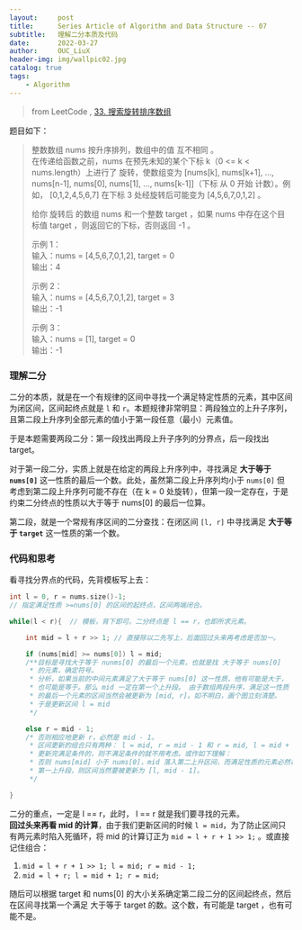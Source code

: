 ```yaml
---
layout:     post
title:      Series Article of Algorithm and Data Structure -- 07 
subtitle:   理解二分本质及代码    
date:       2022-03-27
author:     OUC_LiuX
header-img: img/wallpic02.jpg
catalog: true
tags:
    - Algorithm      
--- 
```


> from LeetCode , [33. 搜索旋转排序数组](https://leetcode-cn.com/problems/search-in-rotated-sorted-array/)          


题目如下：      
> 整数数组 nums 按升序排列，数组中的值 互不相同 。           
> 在传递给函数之前，nums 在预先未知的某个下标 k（0 <= k < nums.length）上进行了 旋转，使数组变为 [nums[k], nums[k+1], ..., nums[n-1], nums[0], nums[1], ..., nums[k-1]]（下标 从 0 开始 计数）。例如， [0,1,2,4,5,6,7] 在下标 3 处经旋转后可能变为 [4,5,6,7,0,1,2] 。            
> 
> 给你 旋转后 的数组 nums 和一个整数 target ，如果 nums 中存在这个目标值 target ，则返回它的下标，否则返回 -1 。            
> 
> 示例 1：           
> 输入：nums = [4,5,6,7,0,1,2], target = 0            
> 输出：4            
> 
> 示例 2：             
> 输入：nums = [4,5,6,7,0,1,2], target = 3            
> 输出：-1          
> 
> 示例 3：           
> 输入：nums = [1], target = 0              
> 输出：-1


### 理解二分               
二分的本质，就是在一个有规律的区间中寻找一个满足特定性质的元素，其中区间为闭区间，区间起终点就是 `l` 和 `r`。本题规律非常明显：两段独立的上升子序列，且第二段上升序列全部元素的值小于第一段任意（最小）元素值。        

于是本题需要两段二分：第一段找出两段上升子序列的分界点，后一段找出 target。         

对于第一段二分，实质上就是在给定的两段上升序列中，寻找满足 **大于等于 `nums[0]`** 这一性质的最后一个数。此处，虽然第二段上升序列均小于 `nums[0]` 但考虑到第二段上升序列可能不存在（在 k = 0 处旋转），但第一段一定存在，于是约束二分终点的性质以大于等于 nums[0] 的最后一位算。                

第二段，就是一个常规有序区间的二分查找：在闭区间 `[l, r]` 中寻找满足 **大于等于 `target`** 这一性质的第一个数。              

### 代码和思考          

看寻找分界点的代码，先背模板写上去：           

```c++
int l = 0, r = nums.size()-1; 
// 指定满足性质 >=nums[0] 的区间的起终点，区间两端闭合。          

while(l < r){  // 模板，背下即可。二分终点是 l == r，也即所求元素。        

    int mid = l + r >> 1; // 直接除以二先写上，后面回过头来再考虑是否加一。      

    if (nums[mid] >= nums[0]) l = mid;
    /**目标是寻找大于等于 nunms[0] 的最后一个元素，也就是找 大于等于 nums[0] 
     * 的元素，确定符号。          
     * 分析，如果当前的中间元素满足了大于等于 nums[0] 这一性质，他有可能是大于，
     * 也可能是等于。那么 mid 一定在第一个上升段。 由于数组两段升序，满足这一性质
     * 的最后一个元素的区间当然会被更新为 [mid, r]。如不明白，画个图立刻清楚。
     * 于是更新区间 l = mid
     */        

    else r = mid - 1;
    /* 否则相应地更新 r，必然是 mid - 1。
     * 区间更新的组合只有两种： l = mid, r = mid - 1 和 r = mid, l = mid + 1
     * 更新完满足条件的，则不满足条件的就不用考虑。或作如下理解：
     * 否则 nums[mid] 小于 nums[0]，mid 落入第二上升区间，而满足性质的元素必然在
     * 第一上升段，则区间当然要被更新为 [l, mid - 1]。      
     */ 

}
```

二分的重点，一定是 l == r，此时， l == r 就是我们要寻找的元素。        
**回过头来再看 mid 的计算**，由于我们更新区间的时候 `l = mid`，为了防止区间只有两元素时陷入死循环，将 mid 的计算订正为 `mid = l + r + 1 >> 1;` 。或直接记住组合：          

1. `mid = l + r + 1 >> 1; l = mid; r = mid - 1;`           
2. `mid = l + r; l = mid + 1; r = mid;`        

随后可以根据 target 和 nums[0] 的大小关系确定第二段二分的区间起终点，然后在区间寻找第一个满足 大于等于 target 的数。这个数，有可能是 target ，也有可能不是。     


